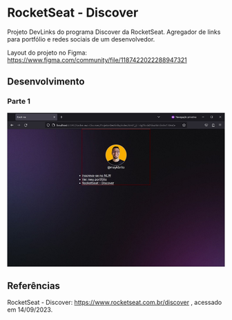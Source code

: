# RocketSeat - Discover
Projeto DevLinks do programa Discover da RocketSeat. Agregador de links para portfólio e redes sociais de um desenvolvedor.

Layout do projeto no Figma: https://www.figma.com/community/file/1187422022288947321

## Desenvolvimento

### Parte 1
![Projeto-DevLinks-Parte-1](Projeto-DevLinks-Parte1.jpg)

## Referências
RocketSeat - Discover: https://www.rocketseat.com.br/discover , acessado em 14/09/2023.